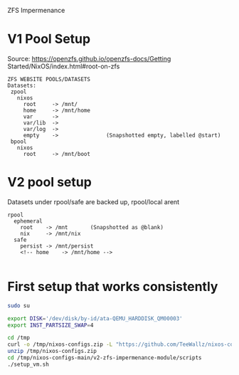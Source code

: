 
ZFS Impermenance

# V1 Pool Setup
Source:
https://openzfs.github.io/openzfs-docs/Getting Started/NixOS/index.html#root-on-zfs
```
ZFS WEBSITE POOLS/DATASETS
Datasets:
 zpool
   nixos
     root     -> /mnt/
     home     -> /mnt/home
     var      -> 
     var/lib  -> 
     var/log  -> 
     empty    ->               (Snapshotted empty, labelled @start)
 bpool
   nixos
     root     -> /mnt/boot
```


# V2 pool setup
Datasets under rpool/safe are backed up, rpool/local arent

```
rpool
  ephemeral
    root    -> /mnt       (Snapshotted as @blank)
    nix     -> /mnt/nix
  safe
    persist -> /mnt/persist
    <!-- home    -> /mnt/home -->
  
```


# First setup that works consistently
```bash
sudo su

export DISK='/dev/disk/by-id/ata-QEMU_HARDDISK_QM00003'
export INST_PARTSIZE_SWAP=4

cd /tmp
curl -o /tmp/nixos-configs.zip -L "https://github.com/TeeWallz/nixos-configs/archive/refs/heads/main.zip"
unzip /tmp/nixos-configs.zip
cd /tmp/nixos-configs-main/v2-zfs-impermenance-module/scripts
./setup_vm.sh
```

